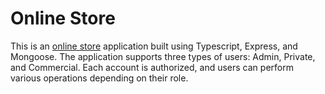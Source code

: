 <!DOCTYPE html>
<html lang="en">
<head> </head>
<body>
<h1>Online Store</h1>
<p>This is an <a href="https://github.com/mdshyk/online-store">online store</a> application built using Typescript, Express, and Mongoose. The application supports three types of users: Admin, Private, and Commercial. Each account is authorized, and users can perform various operations depending on their role.</p>
</body>
</html>
